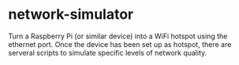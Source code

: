 # network-simulator
Turn a Raspberry Pi (or similar device) into a WiFi hotspot using the ethernet port. Once the device has been set up as hotspot, there are serveral scripts to simulate specific levels of network quality. 
